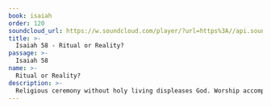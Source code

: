 ```yaml
---
book: isaiah
order: 120
soundcloud_url: https://w.soundcloud.com/player/?url=https%3A//api.soundcloud.com/tracks/
title: >-
  Isaiah 58 - Ritual or Reality?
passage: >-
  Isaiah 58
name: >-
  Ritual or Reality?
description: >-
  Religious ceremony without holy living displeases God. Worship accompanied by consistent Christian living brings God's blessings.
---
```


